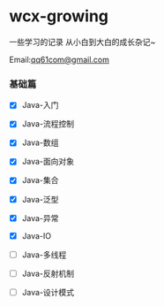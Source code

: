 # wcx-growing
一些学习的记录
从小白到大白的成长杂记~

Email:qq61com@gmail.com



### 基础篇

- [x] Java-入门
- [x] Java-流程控制
- [x] Java-数组
- [x] Java-面向对象
- [x] Java-集合
- [x] Java-泛型
- [x] Java-异常
- [x] Java-IO
- [ ] Java-多线程
- [ ] Java-反射机制
- [ ] Java-设计模式

